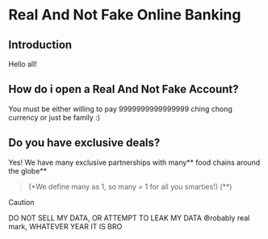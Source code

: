 # Real And Not Fake Online Banking
## Introduction
Hello all! 
## How do i open a Real And Not Fake Account?
You must be either willing to pay 9999999999999999 ching chong currency or just be family :)
## Do you have exclusive deals?
Yes! We have many exclusive partnerships with many** food chains around the globe**
> (*We define many as 1, so many = 1 for all you smarties!) (**)

> [!CAUTION]
> DO NOT SELL MY DATA, OR ATTEMPT TO LEAK MY DATA
&#x2117;robably real mark, WHATEVER YEAR IT IS BRO
